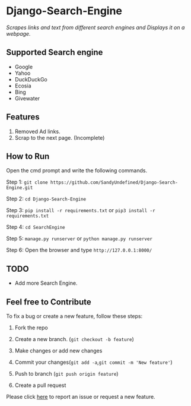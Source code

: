 # Django-Search-Engine

_Scrapes links and text from different search engines and Displays it on a webpage._

## Supported Search engine

- Google
- Yahoo
- DuckDuckGo
- Ecosia
- Bing
- Givewater

## Features

1. Removed Ad links.
2. Scrap to the next page. (Incomplete)

## How to Run

Open the cmd prompt and write the following commands.

Step 1: `git clone https://github.com/SandyUndefined/Django-Search-Engine.git`

Step 2: `cd Django-Search-Engine`

Step 3: `pip install -r requirements.txt` or `pip3 install -r requirements.txt`

Step 4: `cd SearchEngine`

Step 5: `manage.py runserver` or `python manage.py runserver`

Step 6: Open the browser and type `http://127.0.0.1:8000/`

## TODO

- Add more Search Engine.

## Feel free to Contribute

To fix a bug or create a new feature, follow these steps:

1. Fork the repo

2. Create a new branch. (`git checkout -b feature`)

3. Make changes or add new changes

4. Commit your changes(`git add -a`,`git commit -m 'New feature'`)

5. Push to branch (`git push origin feature`)

6. Create a pull request

Please click [here](https://github.com/SandyUndefined/Django-Search-Engine/issues/new) to report an issue or request a new feature.
